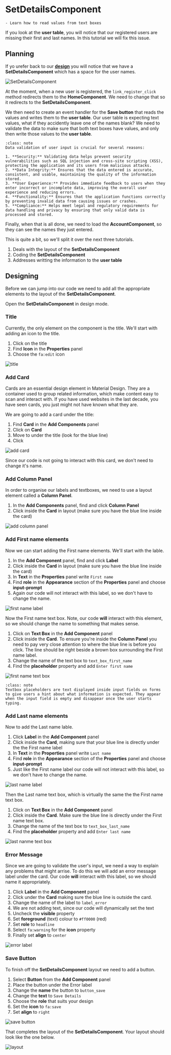 # SetDetailsComponent

```{topic} In this tutorial you will:
- Learn how to read values from text boxes
```

If you look at the **user table**, you will notice that our registered users are missing their first and last names. In this tutorial we will fix this issue.

## Planning

If yo urefer back to our **[design](./03_studyM8_design.md)** you will notice that we have a **SetDetailsComponent** which has a space for the user names.

![SetDetailsComponent](./assets/img/03/wireframe_set_details.png)

At the moment, when a new user is registered, the  `link_register_click` method redirects them to the **HomeComponent**. We need to change that so it redirects to the **SetDetailsComponent**.

We then need to create an event handler for the **Save button** that reads the values and writes them to the **user table**. Our user table is expecting text values, what if they accidently leave one of the names blank? We need to validate the data to make sure that both text boxes have values, and only then write those values to the **user table**. 

```{admonition} Data validation
:class: note
Data validation of user input is crucial for several reasons:

1. **Security:** Validating data helps prevent security vulnerabilities such as SQL injection and cross-site scripting (XSS), protecting the application and its users from malicious attacks.
2. **Data Integrity:** Ensures that the data entered is accurate, consistent, and usable, maintaining the quality of the information stored.
3. **User Experience:** Provides immediate feedback to users when they enter incorrect or incomplete data, improving the overall user experience and reducing errors.
4. **Functionality:** Ensures that the application functions correctly by preventing invalid data from causing issues or crashes.
5. **Compliance:** Helps meet legal and regulatory requirements for data handling and privacy by ensuring that only valid data is processed and stored.
```

Finally, when that is all done, we need to load the **AccountComponent**, so they can see the names they just entered.

This is quite a bit, so we'll split it over the next three tutorials. 

1. Deals with the layout of the **SetDetailsComponent**
2. Coding the **SetDetailsComponent**
3. Addresses writting the information to the **user table**

## Designing

Before we can jump into our code we need to add all the appropriate elements to the layout of the **SetDetailsComponent**.

Open the **SetDetailsComponent** in design mode.

### Title

Currently, the only element on the component is the title. We'll start with adding an icon to the title.

1. Click on the title
2. Find **Icon** in the **Properties** panel
3. Choose the `fa:edit` icon

![title](./assets/img/15/title.gif)

### Add Card

Cards are an essential design element in Material Design. They are a container used to group related information, which make content easy to scan and interact with. If you have used websites in the last decade, you have seen cards, you just might not have known what they are.

We are going to add a card under the title:

1. Find **Card** in the **Add Components** panel
2. Click on **Card**
3. Move to under the title (look for the blue line)
4. Click

![add card](./assets/img/15/add_card.gif)

Since our code is not going to interact with this card, we don't need to change it's name.

### Add Column Panel

In order to organise our labels and textboxes, we need to use a layout element called a **Column Panel**.

1. In the **Add Components** panel, find and click **Column Panel**
2. Click inside the **Card** in layout (make sure you have the blue line inside the card)

![add column panel](./assets/img/15/add_column_panel.gif)

### Add First name elements

Now we can start adding the First name elements. We'll start with the lable.

1. In the **Add Component** panel, find and click **Label**
2. Click inside the **Card** in layout (make sure you have the blue line inside the card)
3. In **Text** in the **Properties** panel write `First name`
4. Find **role** in the **Appearance** section of the **Properties** panel and choose **input-prompt**
5. Again our code will not interact with this label, so we don't have to change the name.

![first name label](./assets/img/15/first_name_label.gif)

Now the First name text box. Note, our code **will** interact with this element, so we should change the name to something that makes sense.

1. Click on **Text Box** in the **Add Component** panel
2. Click inside the **Card**. To ensure you're inside the **Column Panel** you need to pay very close attention to where the blue line is before you click. The line should be right beside a brown box surrounding the First name label.
3. Change the name of the text box to `text_box_first_name`
4. Find the **placeholder** property and add `Enter first name`

![first name text box](./assets/img/15/first_name_text_box.gif)

```{admonition} Placeholders
:class: note
Textbox placeholders are text displayed inside input fields on forms to give users a hint about what information is expected. They appear when the input field is empty and disappear once the user starts typing.
```

### Add Last name elements

Now to add the Last name lable.

1. Click **Label** in the **Add Component** panel
2. Click inside the **Card**, making sure that your blue line is directly under the the First name label
3. In **Text** in the **Properties** panel write `Last name`
4. Find **role** in the **Appearance** section of the **Properties** panel and choose **input-prompt**
5. Just like the First name label our code will not interact with this label, so we don't have to change the name.

![last name label](./assets/img/15/last_name_label.gif)

Then the Last name text box, which is virtually the same the the First name text box.

1. Click on **Text Box** in the **Add Component** panel
2. Click inside the **Card**. Make sure the blue line is directly under the First name text box.
3. Change the name of the text box to `text_box_last_name`
4. Find the **placeholder** property and add `Enter last name`

![last nanme text box](./assets/img/15/last_name_text_box.gif)

### Error Message

Since we are going to validate the user's input, we need a way to explain any problems that might arrise. To do this we will add an error message label under the card. Our code **will** interact with this label, so we should name it appropriately.

1. Click **Label** in the **Add Component** panel
2. Click under the **Card** making sure the blue line is outside the card.
3. Change the name of the label to `label_error`
4. We are not adding text, since our code will dynamically set the text
5. Uncheck the **visible** property
6. Set **foreground** (text) colour to `#ff0000` (red)
7. Set **role** to `headline`
8. Select  `fa:warning` for the **icon** property
9. Finally set **align** to `center`

![error label](./assets/img/15/error_label.gif)

### Save Button

To finish off the **SetDetailsComponent** layout we need to add a button.

1. Select **Button** from the **Add Component** panel
2. Place the button under the Error label
3. Change the **name** the button to `button_save`
4. Change the **text** to `Save Details`
5. Choose the **role** that suits your design
6. Set the **icon** to `fa:save`
7. Set **align** to `right`

![save button](./assets/img/15/save_button.gif)

That completes the layout of the **SetDetailsComponent**. Your layout should look like the one below.

![layout](./assets/img/15/layout.png)

